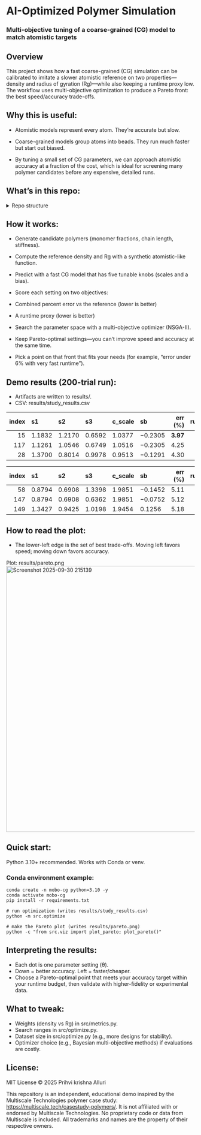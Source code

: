 # AI-Optimized Polymer Simulation

### Multi-objective tuning of a coarse-grained (CG) model to match atomistic targets

## Overview

This project shows how a fast coarse-grained (CG) simulation can be calibrated to imitate a slower atomistic reference on two properties—density and radius of gyration (Rg)—while also keeping a runtime proxy low. The workflow uses multi-objective optimization to produce a Pareto front: the best speed/accuracy trade-offs.

## Why this is useful:

  - Atomistic models represent every atom. They’re accurate but slow.

  - Coarse-grained models group atoms into beads. They run much faster but start out biased.

  - By tuning a small set of CG parameters, we can approach atomistic accuracy at a fraction of the cost, which is ideal for screening many polymer candidates before any expensive, detailed runs.


## What’s in this repo:

<details>
<summary> Repo structure </summary>
 
```text
mobo-cg-calibration/
├─ src/
│  ├─ data.py        # synthetic polymer designs + synthetic atomistic reference
│  ├─ cg_model.py    # CG model + parameterization + runtime proxy
│  ├─ metrics.py     # % error and combined error
│  ├─ optimize.py    # NSGA-II optimization (Optuna)
│  └─ viz.py         # Pareto scatter plot
├─ notebooks/
│  └─ demo.ipynb     # click-through demo
├─ results/          # created at runtime: CSVs and plots
├─ README.md
└─ requirements.txt
```
</details>

## How it works:

  - Generate candidate polymers (monomer fractions, chain length, stiffness).

  - Compute the reference density and Rg with a synthetic atomistic-like function.

  - Predict with a fast CG model that has five tunable knobs (scales and a bias).

  - Score each setting on two objectives:

  - Combined percent error vs the reference (lower is better)

  - A runtime proxy (lower is better)

  - Search the parameter space with a multi-objective optimizer (NSGA-II).

  - Keep Pareto-optimal settings—you can’t improve speed and accuracy at the same time.

  - Pick a point on that front that fits your needs (for example, “error under 6% with very fast runtime”).

## Demo results (200-trial run):

  - Artifacts are written to results/.
  - CSV: results/study_results.csv

 | index | s1     | s2     | s3     | c_scale | sb      |  err (%) | runtime |
| ----: | :----- | :----- | :----- | :------ | :------ | -------: | ------: |
|    15 | 1.1832 | 1.2170 | 0.6592 | 1.0377  | −0.2305 | **3.97** |    9.71 |
|   117 | 1.1261 | 1.0546 | 0.6749 | 1.0516  | −0.2305 |     4.25 |    9.56 |
|    28 | 1.3700 | 0.8014 | 0.9978 | 0.9513  | −0.1291 |     4.30 |   10.57 |

| index | s1     | s2     | s3     | c_scale | sb      | err (%) |  runtime |
| ----: | :----- | :----- | :----- | :------ | :------ | ------: | -------: |
|    58 | 0.8794 | 0.6908 | 1.3398 | 1.9851  | −0.1452 |    5.11 | **5.11** |
|   147 | 0.8794 | 0.6908 | 0.6362 | 1.9851  | −0.0752 |    5.12 |     5.12 |
|   149 | 1.3427 | 0.9425 | 1.0198 | 1.9454  | 0.1256  |    5.18 |     5.18 |

## How to read the plot: 
  - The lower-left edge is the set of best trade-offs. Moving left favors speed; moving down favors accuracy.
 
 Plot: results/pareto.png
 <img width="873" height="710" alt="Screenshot 2025-09-30 215139" src="https://github.com/user-attachments/assets/407b8b6e-6ae7-425f-86eb-a605454dd285" />

## Quick start:
 Python 3.10+ recommended. Works with Conda or venv.
 ### Conda environment example:
```text
conda create -n mobo-cg python=3.10 -y
conda activate mobo-cg
pip install -r requirements.txt

# run optimization (writes results/study_results.csv)
python -m src.optimize

# make the Pareto plot (writes results/pareto.png)
python -c "from src.viz import plot_pareto; plot_pareto()"
```
## Interpreting the results:
  - Each dot is one parameter setting (θ).
  - Down = better accuracy. Left = faster/cheaper.
  - Choose a Pareto-optimal point that meets your accuracy target within your runtime budget, then validate with higher-fidelity or experimental data.
## What to tweak:
 * Weights (density vs Rg) in src/metrics.py.
 * Search ranges in src/optimize.py.
 * Dataset size in src/optimize.py (e.g., more designs for stability).
 * Optimizer choice (e.g., Bayesian multi-objective methods) if evaluations are costly.
 
## License:
MIT License © 2025 Prihvi krishna Alluri

This repository is an independent, educational demo inspired by the Multiscale Technologies polymer case study: https://multiscale.tech/casestudy-polymers/. It is not affiliated with or endorsed by Multiscale Technologies. No proprietary code or data from Multiscale is included. All trademarks and names are the property of their respective owners.

 
